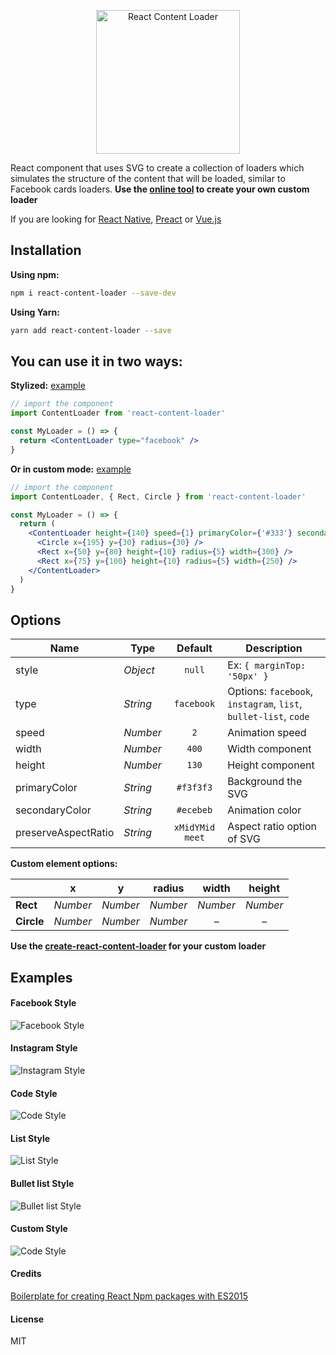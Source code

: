 <p align="center">
  <img width="230px" src="https://user-images.githubusercontent.com/4838076/31404417-65822d5e-add2-11e7-90c3-ce8cded1a02e.gif" alt="React Content Loader" title="React Content Loader" />
</p>

React component that uses SVG to create a collection of loaders which simulates the structure of the
content that will be loaded, similar to Facebook cards loaders. **Use the
[online tool](https://github.com/danilowoz/create-react-content-loader) to create your own custom
loader**

If you are looking for
[React Native](https://github.com/virusvn/react-native-svg-animated-linear-gradient),
[Preact](https://github.com/bonitasoft/preact-content-loader) or
[Vue.js](https://github.com/LucasLeandro1204/vue-content-loading)

## Installation

**Using npm:**

```sh
npm i react-content-loader --save-dev
```

**Using Yarn:**

```sh
yarn add react-content-loader --save
```

## You can use it in two ways:

**Stylized:** [example](#facebook-style)

```jsx
// import the component
import ContentLoader from 'react-content-loader'

const MyLoader = () => {
  return <ContentLoader type="facebook" />
}
```

**Or in custom mode:** [example](#custom-style)

```jsx
// import the component
import ContentLoader, { Rect, Circle } from 'react-content-loader'

const MyLoader = () => {
  return (
    <ContentLoader height={140} speed={1} primaryColor={'#333'} secondaryColor={'#999'}>
      <Circle x={195} y={30} radius={30} />
      <Rect x={50} y={80} height={10} radius={5} width={300} />
      <Rect x={75} y={100} height={10} radius={5} width={250} />
    </ContentLoader>
  )
}
```

## Options

| Name                | Type     |     Default     | Description                                                     |
| ------------------- | -------- | :-------------: | --------------------------------------------------------------- |
| style               | _Object_ |     `null`      | Ex: `{ marginTop: '50px' }`                                     |
| type                | _String_ |   `facebook`    | Options: `facebook`, `instagram`, `list`, `bullet-list`, `code` |
| speed               | _Number_ |       `2`       | Animation speed                                                 |
| width               | _Number_ |      `400`      | Width component                                                 |
| height              | _Number_ |      `130`      | Height component                                                |
| primaryColor        | _String_ |    `#f3f3f3`    | Background the SVG                                              |
| secondaryColor      | _String_ |    `#ecebeb`    | Animation color                                                 |
| preserveAspectRatio | _String_ | `xMidYMid meet` | Aspect ratio option of SVG                                      |

**Custom element options:**

|            | x        | y        | radius   |  width   |  height  |
| ---------- | -------- | -------- | -------- | :------: | :------: |
| **Rect**   | _Number_ | _Number_ | _Number_ | _Number_ | _Number_ |
| **Circle** | _Number_ | _Number_ | _Number_ |    –     |    –     |

**Use the [create-react-content-loader](https://github.com/danilowoz/create-react-content-loader)
for your custom loader**

## Examples

#### Facebook Style

![Facebook Style](https://cloud.githubusercontent.com/assets/4838076/22555575/3a90ecee-e94b-11e6-97df-8054e7297bd8.gif)

#### Instagram Style

![Instagram Style](https://cloud.githubusercontent.com/assets/4838076/22555637/749f9e26-e94b-11e6-84ff-83cd415c1eb9.gif)

#### Code Style

![Code Style](https://cloud.githubusercontent.com/assets/4838076/22555473/effa54c2-e94a-11e6-9128-9b608bcc69d9.gif)

#### List Style

![List Style](https://user-images.githubusercontent.com/2671660/27986068-7a0040d6-63f9-11e7-8e54-dcb220e42fd7.gif)

#### Bullet list Style

![Bullet list Style](https://user-images.githubusercontent.com/4838076/31998372-59817bac-b96e-11e7-8ef8-07f61670ee18.gif)

#### Custom Style

![Code Style](https://cloud.githubusercontent.com/assets/4838076/22760218/aa619f32-ee3c-11e6-9cd1-c4af9dd1278e.gif)

#### Credits

[Boilerplate for creating React Npm packages with ES2015](https://github.com/juliancwirko/react-npm-boilerplate)

#### License

MIT
